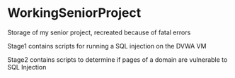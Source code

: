 # WorkingSeniorProject
Storage of my senior project, recreated because of fatal errors

Stage1 contains scripts for running a SQL injection on the DVWA VM

Stage2 contains scripts to determine if pages of a domain are vulnerable to SQL Injection
